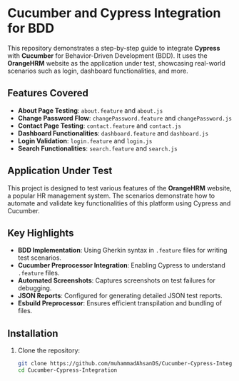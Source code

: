 # Cucumber and Cypress Integration for BDD

This repository demonstrates a step-by-step guide to integrate **Cypress** with **Cucumber** for Behavior-Driven Development (BDD). It uses the **OrangeHRM** website as the application under test, showcasing real-world scenarios such as login, dashboard functionalities, and more.

## Features Covered

- **About Page Testing**: `about.feature` and `about.js`
- **Change Password Flow**: `changePassword.feature` and `changePassword.js`
- **Contact Page Testing**: `contact.feature` and `contact.js`
- **Dashboard Functionalities**: `dashboard.feature` and `dashboard.js`
- **Login Validation**: `login.feature` and `login.js`
- **Search Functionalities**: `search.feature` and `search.js`

## Application Under Test

This project is designed to test various features of the **OrangeHRM** website, a popular HR management system. The scenarios demonstrate how to automate and validate key functionalities of this platform using Cypress and Cucumber.

## Key Highlights

- **BDD Implementation**: Using Gherkin syntax in `.feature` files for writing test scenarios.
- **Cucumber Preprocessor Integration**: Enabling Cypress to understand `.feature` files.
- **Automated Screenshots**: Captures screenshots on test failures for debugging.
- **JSON Reports**: Configured for generating detailed JSON test reports.
- **Esbuild Preprocessor**: Ensures efficient transpilation and bundling of files.

## Installation

1. Clone the repository:
   ```bash
   git clone https://github.com/muhammadAhsanDS/Cucumber-Cypress-Integration.git
   cd Cucumber-Cypress-Integration
